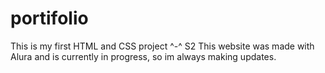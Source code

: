 # portifolio
This is my first HTML and CSS project ^-^ S2  This website was made with Alura and is currently in progress, so im always making updates.
